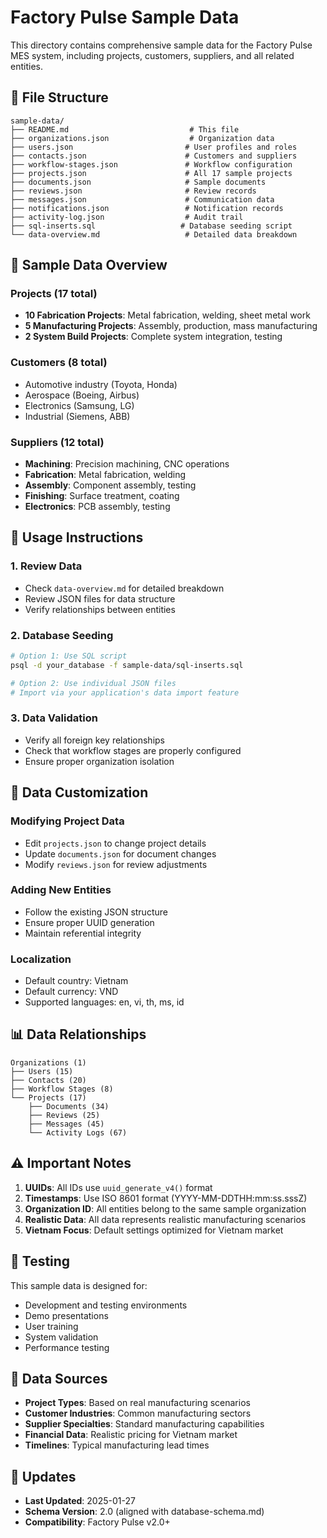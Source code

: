 # Factory Pulse Sample Data

This directory contains comprehensive sample data for the Factory Pulse MES system, including projects, customers, suppliers, and all related entities.

## 📁 File Structure

```
sample-data/
├── README.md                           # This file
├── organizations.json                  # Organization data
├── users.json                         # User profiles and roles
├── contacts.json                      # Customers and suppliers
├── workflow-stages.json               # Workflow configuration
├── projects.json                      # All 17 sample projects
├── documents.json                     # Sample documents
├── reviews.json                       # Review records
├── messages.json                      # Communication data
├── notifications.json                 # Notification records
├── activity-log.json                  # Audit trail
├── sql-inserts.sql                   # Database seeding script
└── data-overview.md                   # Detailed data breakdown
```

## 🎯 Sample Data Overview

### Projects (17 total)
- **10 Fabrication Projects**: Metal fabrication, welding, sheet metal work
- **5 Manufacturing Projects**: Assembly, production, mass manufacturing  
- **2 System Build Projects**: Complete system integration, testing

### Customers (8 total)
- Automotive industry (Toyota, Honda)
- Aerospace (Boeing, Airbus)
- Electronics (Samsung, LG)
- Industrial (Siemens, ABB)

### Suppliers (12 total)
- **Machining**: Precision machining, CNC operations
- **Fabrication**: Metal fabrication, welding
- **Assembly**: Component assembly, testing
- **Finishing**: Surface treatment, coating
- **Electronics**: PCB assembly, testing

## 🚀 Usage Instructions

### 1. Review Data
- Check `data-overview.md` for detailed breakdown
- Review JSON files for data structure
- Verify relationships between entities

### 2. Database Seeding
```bash
# Option 1: Use SQL script
psql -d your_database -f sample-data/sql-inserts.sql

# Option 2: Use individual JSON files
# Import via your application's data import feature
```

### 3. Data Validation
- Verify all foreign key relationships
- Check that workflow stages are properly configured
- Ensure proper organization isolation

## 🔧 Data Customization

### Modifying Project Data
- Edit `projects.json` to change project details
- Update `documents.json` for document changes
- Modify `reviews.json` for review adjustments

### Adding New Entities
- Follow the existing JSON structure
- Ensure proper UUID generation
- Maintain referential integrity

### Localization
- Default country: Vietnam
- Default currency: VND
- Supported languages: en, vi, th, ms, id

## 📊 Data Relationships

```
Organizations (1)
├── Users (15)
├── Contacts (20)
├── Workflow Stages (8)
└── Projects (17)
    ├── Documents (34)
    ├── Reviews (25)
    ├── Messages (45)
    └── Activity Logs (67)
```

## ⚠️ Important Notes

1. **UUIDs**: All IDs use `uuid_generate_v4()` format
2. **Timestamps**: Use ISO 8601 format (YYYY-MM-DDTHH:mm:ss.sssZ)
3. **Organization ID**: All entities belong to the same sample organization
4. **Realistic Data**: All data represents realistic manufacturing scenarios
5. **Vietnam Focus**: Default settings optimized for Vietnam market

## 🧪 Testing

This sample data is designed for:
- Development and testing environments
- Demo presentations
- User training
- System validation
- Performance testing

## 📝 Data Sources

- **Project Types**: Based on real manufacturing scenarios
- **Customer Industries**: Common manufacturing sectors
- **Supplier Specialties**: Standard manufacturing capabilities
- **Financial Data**: Realistic pricing for Vietnam market
- **Timelines**: Typical manufacturing lead times

## 🔄 Updates

- **Last Updated**: 2025-01-27
- **Schema Version**: 2.0 (aligned with database-schema.md)
- **Compatibility**: Factory Pulse v2.0+
